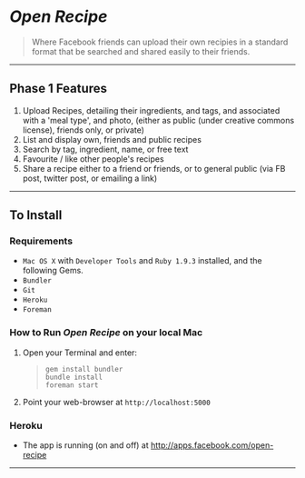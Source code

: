 _Open Recipe_
===========

> Where Facebook friends can upload their own recipies in a standard format
> that be searched and shared easily to their friends.

---

## Phase 1 Features

1. Upload Recipes, detailing their ingredients, and tags, and associated with a 'meal type', and photo, (either as public (under creative commons license), friends only, or private)
2. List and display own, friends and public recipes
3. Search by tag, ingredient, name, or free text
4. Favourite / like other people's recipes
5. Share a recipe either to a friend or friends, or to general public (via FB post, twitter post, or emailing a link)

---

## To Install

### Requirements

* `Mac OS X` with `Developer Tools` and `Ruby 1.9.3` installed, and the following Gems.
 * `Bundler`
 * `Git`
 * `Heroku`
 * `Foreman`

### How to Run _Open Recipe_ on your local Mac

1. Open your Terminal and enter: 
 
    > `gem install bundler`  
    > `bundle install`  
    > `foreman start`

2. Point your web-browser at `http://localhost:5000`

### Heroku

* The app is running (on and off) at http://apps.facebook.com/open-recipe

---
